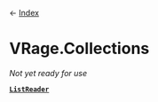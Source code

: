 ← [Index](index)
# VRage.Collections
_Not yet ready for use_

**[`ListReader`](VRage.Collections.ListReader)**  
